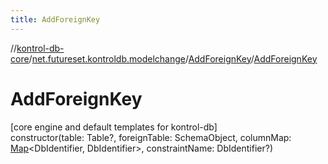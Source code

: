 ```yaml
---
title: AddForeignKey
---
```

//[kontrol-db-core](../../../index.html)/[net.futureset.kontroldb.modelchange](../index.html)/[AddForeignKey](index.html)/[AddForeignKey](-add-foreign-key.html)



# AddForeignKey



[core engine and default templates for kontrol-db]\
constructor(table: Table?, foreignTable: SchemaObject, columnMap: [Map](https://kotlinlang.org/api/latest/jvm/stdlib/kotlin.collections/-map/index.html)&lt;DbIdentifier, DbIdentifier&gt;, constraintName: DbIdentifier?)




